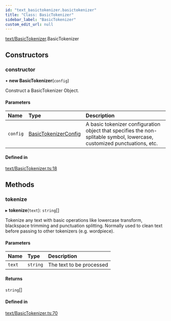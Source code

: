 ```yaml
---
id: "text_basictokenizer.basictokenizer"
title: "Class: BasicTokenizer"
sidebar_label: "BasicTokenizer"
custom_edit_url: null
---
```


[text/BasicTokenizer](../modules/text_basictokenizer.md).BasicTokenizer

## Constructors

### constructor

• **new BasicTokenizer**(`config`)

Construct a BasicTokenizer Object.

#### Parameters

| Name | Type | Description |
| :------ | :------ | :------ |
| `config` | [BasicTokenizerConfig](../modules/text_basictokenizer.md#basictokenizerconfig) | A basic tokenizer configuration object that specifies the non-splitable symbol, lowercase, customized punctuations, etc. |

#### Defined in

[text/BasicTokenizer.ts:18](https://github.com/facebookresearch/playtorch/blob/9fe7895/react-native-pytorch-core/src/text/BasicTokenizer.ts#L18)

## Methods

### tokenize

▸ **tokenize**(`text`): `string`[]

Tokenize any text with basic operations like lowercase transform, blackspace trimming and punctuation splitting.
Normally used to clean text before passing to other tokenizers (e.g. wordpiece).

#### Parameters

| Name | Type | Description |
| :------ | :------ | :------ |
| `text` | `string` | The text to be processed |

#### Returns

`string`[]

#### Defined in

[text/BasicTokenizer.ts:70](https://github.com/facebookresearch/playtorch/blob/9fe7895/react-native-pytorch-core/src/text/BasicTokenizer.ts#L70)
